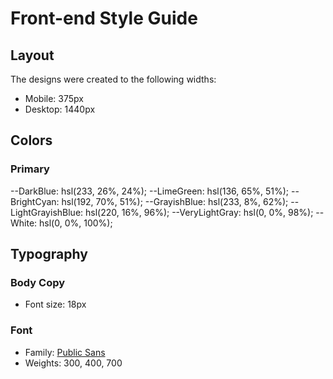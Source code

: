 # Front-end Style Guide

## Layout

The designs were created to the following widths:

- Mobile: 375px
- Desktop: 1440px

## Colors

### Primary

--DarkBlue: hsl(233, 26%, 24%);
--LimeGreen: hsl(136, 65%, 51%);
--BrightCyan: hsl(192, 70%, 51%);
--GrayishBlue: hsl(233, 8%, 62%);
--LightGrayishBlue: hsl(220, 16%, 96%);
--VeryLightGray: hsl(0, 0%, 98%);
--White: hsl(0, 0%, 100%);

## Typography

### Body Copy

- Font size: 18px

### Font

- Family: [Public Sans](https://fonts.google.com/specimen/Public+Sans)
- Weights: 300, 400, 700